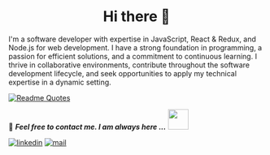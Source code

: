 
<h1 align="center">Hi there 👋</h1>

I'm a software developer with expertise in JavaScript, React & Redux, and Node.js for web development. I have a strong foundation in programming, a passion for efficient solutions, and a commitment to continuous learning. I thrive in collaborative environments, contribute throughout the software development lifecycle, and seek opportunities to apply my technical expertise in a dynamic setting.

[![Readme Quotes](https://ayat-genrator.vercel.app/api?type=horizontal&theme=dark)](https://github.com/yousefdergham/ayat-genrator)

📝 ***Feel free to contact me. I am always here ...*** <img src="https://media.giphy.com/media/WUlplcMpOCEmTGBtBW/giphy.gif" width="40"> 
</br>

[![linkedin](https://img.shields.io/badge/LinkedIn-0077B5?style=for-the-badge&logo=linkedin&logoColor=white)](https://www.linkedin.com/in/yousef-mohamed-badr/)
[![mail](https://img.shields.io/badge/Gmail-D14836?style=for-the-badge&logo=gmail&logoColor=white)](mailto:yousefbadr909@gmail.com)
